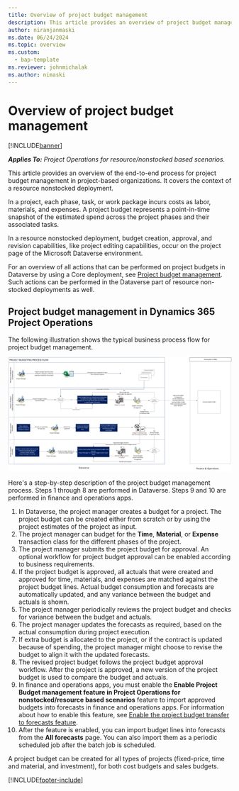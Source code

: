 ```yaml
---
title: Overview of project budget management
description: This article provides an overview of project budget management in resource nonstocked deployments.
author: niranjanmaski
ms.date: 06/24/2024
ms.topic: overview
ms.custom: 
  - bap-template
ms.reviewer: johnmichalak
ms.author: nimaski
---
```


# Overview of project budget management

[!INCLUDE[banner](../includes/banner.md)]

_**Applies To:** Project Operations for resource/nonstocked based scenarios._

This article provides an overview of the end-to-end process for project budget management in project-based organizations. It covers the context of a resource nonstocked deployment.

In a project, each phase, task, or work package incurs costs as labor, materials, and expenses. A project budget represents a point-in-time snapshot of the estimated spend across the project phases and their associated tasks.

In a resource nonstocked deployment, budget creation, approval, and revision capabilities, like project editing capabilities, occur on the project page of the Microsoft Dataverse environment.

For an overview of all actions that can be performed on project budgets in Dataverse by using a Core deployment, see [Project budget management](../pro/budget/projectbudgetmanagement.md). Such actions can be performed in the Dataverse part of resource non-stocked deployments as well.

## Project budget management in Dynamics 365 Project Operations

The following illustration shows the typical business process flow for project budget management.

![Business process flow diagram for project budget management in Project Operations.](media/1-Budgetmanagementoverviewresourcenonstocked.png)

Here's a step-by-step description of the project budget management process. Steps 1 through 8 are performed in Dataverse. Steps 9 and 10 are performed in finance and operations apps.

1. In Dataverse, the project manager creates a budget for a project. The project budget can be created either from scratch or by using the project estimates of the project as input.
1. The project manager can budget for the **Time**, **Material**, or **Expense** transaction class for the different phases of the project.
1. The project manager submits the project budget for approval. An optional workflow for project budget approval can be enabled according to business requirements.
1. If the project budget is approved, all actuals that were created and approved for time, materials, and expenses are matched against the project budget lines. Actual budget consumption and forecasts are automatically updated, and any variance between the budget and actuals is shown.
1. The project manager periodically reviews the project budget and checks for variance between the budget and actuals.
1. The project manager updates the forecasts as required, based on the actual consumption during project execution.
1. If extra budget is allocated to the project, or if the contract is updated because of spending, the project manager might choose to revise the budget to align it with the updated forecasts.
1. The revised project budget follows the project budget approval workflow. After the project is approved, a new version of the project budget is used to compare the budget and actuals.
1. In finance and operations apps, you must enable the **Enable Project Budget management feature in Project Operations for nonstocked/resource based scenarios** feature to import approved budgets into forecasts in finance and operations apps. For information about how to enable this feature, see [Enable the project budget transfer to forecasts feature](transfer-budgets-to-forecasts.md#enable-the-project-budget-transfer-to-forecasts-feature).
1. After the feature is enabled, you can import budget lines into forecasts from the **All forecasts** page. You can also import them as a periodic scheduled job after the batch job is scheduled.

A project budget can be created for all types of projects (fixed-price, time and material, and investment), for both cost budgets and sales budgets.

[!INCLUDE[footer-include](../includes/footer-banner.md)]
